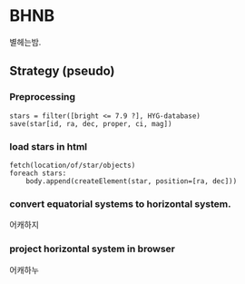 # BHNB
별헤는밤.

## Strategy (pseudo)
### Preprocessing
```
stars = filter([bright <= 7.9 ?], HYG-database)
save(star[id, ra, dec, proper, ci, mag])
```

### load stars in html
```
fetch(location/of/star/objects)
foreach stars:
    body.append(createElement(star, position=[ra, dec]))
```

### convert equatorial systems to horizontal system.
어캐하지

### project horizontal system in browser
어캐하누